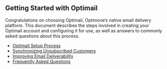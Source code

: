 ## Getting Started with Optimail
<a id="intro"></a>Congratulations on choosing Optimail, Optimove’s native email delivery platform. This document describes the steps involved in creating your Optimail account and configuring it for use, as well as answers to commonly asked questions about this process.

- [Optimail Setup Process](https://github.com/optimove-tech/Optimail/blob/Roni-Optimail/Optimail%20Setup%20Process)
- [Synchronizing Unsubscribed Customers](https://github.com/optimove-tech/Optimail/blob/Roni-Optimail/Optimail%20Setup%20Process)
- [Improving Email Deliverability](https://github.com/optimove-tech/Optimail/blob/Roni-Optimail/Improving%20Email%20Deliverability)
- [Frequently Asked Questions](https://github.com/optimove-tech/Optimail/tree/Roni-Optimail/Frequently%20Asked%20Questions)


